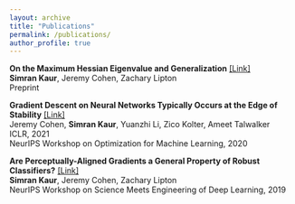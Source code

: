 ```yaml
---
layout: archive
title: "Publications"
permalink: /publications/
author_profile: true
---
```


**On the Maximum Hessian Eigenvalue and Generalization** [[Link]](https://arxiv.org/abs/2206.10654)\
**Simran Kaur**, Jeremy Cohen, Zachary Lipton\
Preprint

**Gradient Descent on Neural Networks Typically Occurs at the Edge of Stability** [[Link]](https://arxiv.org/abs/2103.00065/)\
Jeremy Cohen, **Simran Kaur**, Yuanzhi Li, Zico Kolter, Ameet Talwalker\
ICLR, 2021\
NeurIPS Workshop on Optimization for Machine Learning, 2020

**Are Perceptually-Aligned Gradients a General Property of Robust Classifiers?** [[Link]](https://arxiv.org/abs/1910.08640)\
**Simran Kaur**, Jeremy Cohen, Zachary Lipton\
NeurIPS Workshop on Science Meets Engineering of Deep Learning, 2019
